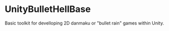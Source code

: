 UnityBulletHellBase
===================

Basic toolkit for develloping 2D danmaku or "bullet rain" games within Unity.
